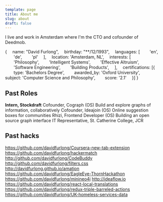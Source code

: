 ```yaml
---
template: page
title: About me
slug: about
draft: false
---
```

I live and work in Amsterdam where I'm the CTO and cofounder of Deedmob.

{
 name: "David Furlong",
 birthday: "\*\*/12/1993",
 languages: \[
  'en',
  'de',
  'pl'
 ],
 location: 'Amsterdam, NL',
 interests: \[
  'Philosophy',
  'Intelligent Systems',
  'Effective Altruism',
  'Software Engineering',
  'Building Products',
 ],
 certifications: \[{
  type: 'Bachelors Degree',
  awarded_by: 'Oxford University',
  subject: 'Computer Science and Philosophy',
  score: '2.1'
 }]
}

## Past Roles

**Intern, Stockdraft**
Cofounder, Cograph
(OS) Build and explore graphs of information, collaboratively
Cofounder, Ideajoin
(OS) Online suggestion boxes for communities
Rhizi, Frontend Developer
(OS) Building an open source graph interface
IT Representative, St. Catherine College, JCR

## Past hacks

https://github.com/davidfurlong/Coursera-new-tab-extension
https://github.com/davidfurlong/hackermatch
http://github.com/davidfurlong/CodeBuddy
http://github.com/davidfurlong/filters.css
http://davidfurlong.github.io/amation
https://github.com/davidfurlong/EagleEye-ThornHackathon
https://github.com/davidfurlong/minineo4j
http://ideaflow.io
https://github.com/davidfurlong/react-local-translations
https://github.com/davidfurlong/redux-triple-barreled-actions
https://github.com/davidfurlong/UK-homeless-services-data
